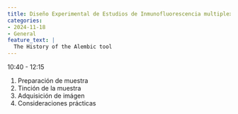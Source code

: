 ```yaml
---
title: Diseño Experimental de Estudios de Inmunofluorescencia multiplex 
categories:
- 2024-11-18
- General
feature_text: |
  The History of the Alembic tool
---
```

10:40 - 12:15
1. Preparación de muestra
2. Tinción de la muestra
3. Adquisición de imágen
4. Consideraciones prácticas
